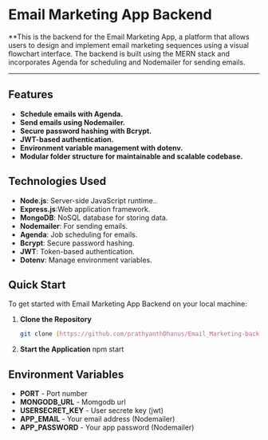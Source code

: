 # Email Marketing App Backend

**This is the backend for the Email Marketing App, a platform that allows users to design and implement email marketing sequences using a visual flowchart interface. The backend is built using the MERN stack and incorporates Agenda for scheduling and Nodemailer for sending emails.




---

## Features
- **Schedule emails with Agenda.** 
- **Send emails using Nodemailer.** 
- **Secure password hashing with Bcrypt.** 
- **JWT-based authentication.** 
- **Environment variable management with dotenv.** 
- **Modular folder structure for maintainable and scalable codebase.** 


## Technologies Used

- **Node.js**:  Server-side JavaScript runtime..
- **Express.js**:Web application framework.
- **MongoDB**: NoSQL database for storing data.
- **Nodemailer**:  For sending emails.
- **Agenda**:  Job scheduling for emails.
- **Bcrypt**:  Secure password hashing.
- **JWT**: Token-based authentication.
- **Dotenv**: Manage environment variables.


## Quick Start

To get started with Email Marketing App Backend on your local machine:

1. **Clone the Repository**  
   ```bash
   git clone [https://github.com/prathyanthDhanus/Email_Marketing-backend.git]

3. **Start the Application**
   npm start

## Environment Variables

-  **PORT** - Port number
-  **MONGODB_URL** - Momgodb url
- **USERSECRET_KEY** - User secrete key (jwt)
-  **APP_EMAIL** - Your email address (Nodemailer)
-  **APP_PASSWORD** - Your app password (Nodemailer)

